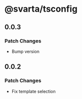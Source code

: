 # @svarta/tsconfig

## 0.0.3

### Patch Changes

- Bump version

## 0.0.2

### Patch Changes

- Fix template selection

